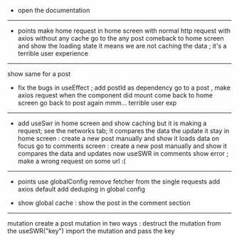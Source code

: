 - open the documentation

---

- points
  make home request in home screen with normal http request with axios without any cache
  go to the any post
  comeback to home screen and show the loading state
  it means we are not caching the data ; it's a terrible user experience

---

show same for a post

- fix the bugs in useEffect ; add postId as dependency
  go to a post , make axios request when the component did mount
  come back to home screen
  go back to post again
  mmm... terrible user exp

---

- add useSwr in home screen and show caching
  but it is making a request; see the networks tab; it compares the data the update it
  stay in home screen : create a new post manually and show it loads data on focus
  go to comments screen : create a new post manually and show it compares the data and updates
  now useSWR in comments
  show error ; make a wrong request on some url :(

---

- points
  use globalConfig
  remove fetcher from the single requests
  add axios default
  add deduping in global config

- show global cache : show the post in the comment section

---

mutation
create a post
mutation in two ways : destruct the mutation from the useSWR("key")
import the mutation and pass the key
